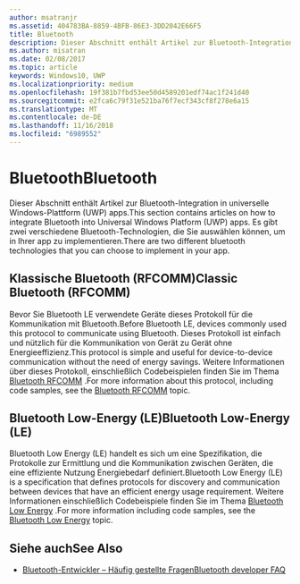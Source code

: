 ```yaml
---
author: msatranjr
ms.assetid: 404783BA-8859-4BFB-86E3-3DD2042E66F5
title: Bluetooth
description: Dieser Abschnitt enthält Artikel zur Bluetooth-Integration in UWP-Apps (Universelle Windows-Plattform). Dies umfasst u. a. die Verwendung von RFCOMM-, GATT- und LE (Low Energy)-Ankündigungen.
ms.author: misatran
ms.date: 02/08/2017
ms.topic: article
keywords: Windows10, UWP
ms.localizationpriority: medium
ms.openlocfilehash: 19f381b7fbd53ee50d4589201edf74ac1f241d40
ms.sourcegitcommit: e2fca6c79f31e521ba76f7ecf343cf8f278e6a15
ms.translationtype: MT
ms.contentlocale: de-DE
ms.lasthandoff: 11/16/2018
ms.locfileid: "6989552"
---
```

# <a name="bluetooth"></a><span data-ttu-id="049a7-104">Bluetooth</span><span class="sxs-lookup"><span data-stu-id="049a7-104">Bluetooth</span></span>
<span data-ttu-id="049a7-105">Dieser Abschnitt enthält Artikel zur Bluetooth-Integration in universelle Windows-Plattform (UWP) apps.</span><span class="sxs-lookup"><span data-stu-id="049a7-105">This section contains articles on how to integrate Bluetooth into Universal Windows Platform (UWP) apps.</span></span> <span data-ttu-id="049a7-106">Es gibt zwei verschiedene Bluetooth-Technologien, die Sie auswählen können, um in Ihrer app zu implementieren.</span><span class="sxs-lookup"><span data-stu-id="049a7-106">There are two different bluetooth technologies that you can choose to implement in your app.</span></span>

## <a name="classic-bluetooth-rfcomm"></a><span data-ttu-id="049a7-107">Klassische Bluetooth (RFCOMM)</span><span class="sxs-lookup"><span data-stu-id="049a7-107">Classic Bluetooth (RFCOMM)</span></span>
<span data-ttu-id="049a7-108">Bevor Sie Bluetooth LE verwendete Geräte dieses Protokoll für die Kommunikation mit Bluetooth.</span><span class="sxs-lookup"><span data-stu-id="049a7-108">Before Bluetooth LE, devices commonly used this protocol to communicate using Bluetooth.</span></span> <span data-ttu-id="049a7-109">Dieses Protokoll ist einfach und nützlich für die Kommunikation von Gerät zu Gerät ohne Energieeffizienz.</span><span class="sxs-lookup"><span data-stu-id="049a7-109">This protocol is simple and useful for device-to-device communication without the need of energy savings.</span></span> <span data-ttu-id="049a7-110">Weitere Informationen über dieses Protokoll, einschließlich Codebeispielen finden Sie im Thema [Bluetooth RFCOMM](send-or-receive-files-with-rfcomm.md) .</span><span class="sxs-lookup"><span data-stu-id="049a7-110">For more information about this protocol, including code samples, see the [Bluetooth RFCOMM](send-or-receive-files-with-rfcomm.md) topic.</span></span>

## <a name="bluetooth-low-energy-le"></a><span data-ttu-id="049a7-111">Bluetooth Low-Energy (LE)</span><span class="sxs-lookup"><span data-stu-id="049a7-111">Bluetooth Low-Energy (LE)</span></span>
<span data-ttu-id="049a7-112">Bluetooth Low Energy (LE) handelt es sich um eine Spezifikation, die Protokolle zur Ermittlung und die Kommunikation zwischen Geräten, die eine effiziente Nutzung Energiebedarf definiert.</span><span class="sxs-lookup"><span data-stu-id="049a7-112">Bluetooth Low Energy (LE) is a specification that defines protocols for discovery and communication between devices that have an efficient energy usage requirement.</span></span> <span data-ttu-id="049a7-113">Weitere Informationen einschließlich Codebeispiele finden Sie im Thema [Bluetooth Low Energy](bluetooth-low-energy-overview.md) .</span><span class="sxs-lookup"><span data-stu-id="049a7-113">For more information including code samples, see the [Bluetooth Low Energy](bluetooth-low-energy-overview.md) topic.</span></span>

## <a name="see-also"></a><span data-ttu-id="049a7-114">Siehe auch</span><span class="sxs-lookup"><span data-stu-id="049a7-114">See Also</span></span>
- [<span data-ttu-id="049a7-115">Bluetooth-Entwickler – Häufig gestellte Fragen</span><span class="sxs-lookup"><span data-stu-id="049a7-115">Bluetooth developer FAQ</span></span>](bluetooth-dev-faq.md)